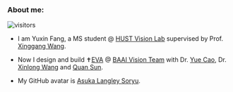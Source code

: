 ### About me: 

![visitors](https://visitor-badge.glitch.me/badge?page_id=Yuxin-CV.Yuxin-CV&left_color=purple&right_color=green)

- I am Yuxin Fang, a MS student @ [HUST Vision Lab](https://github.com/hustvl) supervised by Prof. [Xinggang Wang](http://xinggangw.info). 

- Now I design and build :latin_cross:[EVA](https://github.com/baaivision/EVA) @ [BAAI Vision Team](https://github.com/baaivision) with Dr. [Yue Cao](http://yue-cao.me/), Dr. [Xinlong Wang](https://www.xloong.wang/) and [Quan Sun](https://github.com/Quan-Sun).

- My GitHub avatar is [Asuka Langley Soryu](https://en.wikipedia.org/wiki/Asuka_Langley_Soryu).
